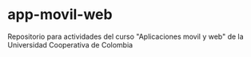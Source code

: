 # app-movil-web

Repositorio para actividades del curso "Aplicaciones movil y web" de la Universidad Cooperativa de Colombia
